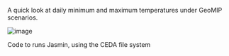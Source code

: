A quick look at daily minimum and maximum temperatures under GeoMIP scenarios. 

![image](https://github.com/alistairduffey/Night_temps_under_SAI/assets/47328986/fa1bfc49-927d-49ab-858f-356d33cf0a50)


Code to runs Jasmin, using the CEDA file system 
